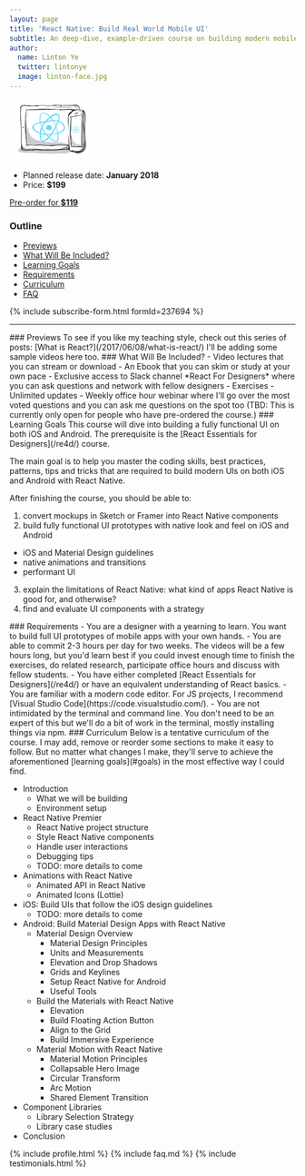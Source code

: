 ```yaml
---
layout: page
title: 'React Native: Build Real World Mobile UI'
subtitle: An deep-dive, example-driven course on building modern mobile UIs that follow iOS and Material Design guidelines
author:
  name: Linton Ye
  twitter: lintonye
  image: linton-face.jpg
---
```

![logo](/images/courses/phones.png)

- Planned release date: **January 2018**
- Price: **$199**

<a href="https://gum.co/LnbFX" class="button">Pre-order for <strong>$119</strong></a>

### Outline
- [Previews](#previews)
- [What Will Be Included?](#include)
- [Learning Goals](#goals)
- [Requirements](#requirements)
- [Curriculum](#curriculum)
- [FAQ](#faq)

{% include subscribe-form.html formId=237694 %}

---

<a name="previews">
### Previews
To see if you like my teaching style, check out this series of posts: [What is React?](/2017/06/08/what-is-react/) I'll be adding some sample videos here too.

<a name="include">
### What Will Be Included?
- Video lectures that you can stream or download
- An Ebook that you can skim or study at your own pace
- Exclusive access to Slack channel *React For Designers* where you can ask questions and network with fellow designers
- Exercises
- Unlimited updates
- Weekly office hour webinar where I'll go over the most voted questions and you can ask me questions on the spot too (TBD: This is currently only open for people who have pre-ordered the course.)

<a name="goals">
### Learning Goals
This course will dive into building a fully functional UI on both iOS and Android. The prerequisite is the [React Essentials for Designers](/re4d/) course.

The main goal is to help you master the coding skills, best practices, patterns, tips and tricks that are required to build modern UIs on both iOS and Android with React Native.

After finishing the course, you should be able to:

1. convert mockups in Sketch or Framer into React Native components
2. build fully functional UI prototypes with native look and feel on iOS and Android
  - iOS and Material Design guidelines
  - native animations and transitions
  - performant UI
3. explain the limitations of React Native: what kind of apps React Native is good for, and otherwise?
4. find and evaluate UI components with a strategy

<a name="requirements">
### Requirements
- You are a designer with a yearning to learn. You want to build full UI prototypes of mobile apps with your own hands.
- You are able to commit 2-3 hours per day for two weeks. The videos will be a few hours long, but you'd learn best if you could invest enough time to finish the exercises, do related research, participate office hours and discuss with fellow students.
- You have either completed [React Essentials for Designers](/re4d/) or have an equivalent understanding of React basics.
- You are familiar with a modern code editor. For JS projects, I recommend [Visual Studio Code](https://code.visualstudio.com/).
- You are not intimidated by the terminal and command line. You don't need to be an expert of this but we'll do a bit of work in the terminal, mostly installing things via npm.

<a name="curriculum">
### Curriculum
Below is a tentative curriculum of the course. I may add, remove or reorder some sections to make it easy to follow. But no matter what changes I make, they'll serve to achieve the aforementioned [learning goals](#goals) in the most effective way I could find.

- Introduction
  - What we will be building
  - Environment setup
- React Native Premier
  - React Native project structure
  - Style React Native components
  - Handle user interactions
  - Debugging tips
  - TODO: more details to come
- Animations with React Native
  - Animated API in React Native
  - Animated Icons (Lottie)
- iOS: Build UIs that follow the iOS design guidelines
  - TODO: more details to come
- Android: Build Material Design Apps with React Native
  - Material Design Overview
    - Material Design Principles
    - Units and Measurements
    - Elevation and Drop Shadows
    - Grids and Keylines
    - Setup React Native for Android
    - Useful Tools
  - Build the Materials with React Native
    - Elevation
    - Build Floating Action Button
    - Align to the Grid
    - Build Immersive Experience
  - Material Motion with React Native
    - Material Motion Principles
    - Collapsable Hero Image
    - Circular Transform
    - Arc Motion
    - Shared Element Transition
- Component Libraries
  - Library Selection Strategy
  - Library case studies
- Conclusion

{% include profile.html %}
{% include faq.md %}
{% include testimonials.html %}
